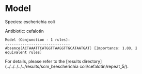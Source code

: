 
# Model

Species: escherichia coli

Antibiotic: cefalotin

```
Model (Conjunction - 1 rules):
------------------------------
Absence(ACTAAATTCATGGTTAAGGTTGCATAATGAT) [Importance: 1.00, 2 equivalent rules]

```

For details, please refer to the [results directory](../../../../../results/scm_b/escherichia coli/cefalotin/repeat_5/).

